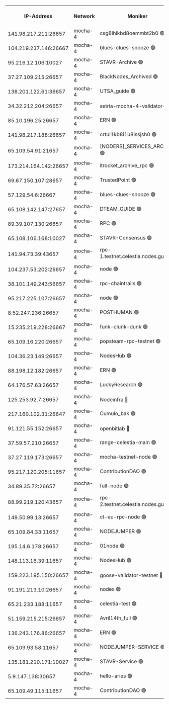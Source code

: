 


<table><tr><th>IP-Address</th><th>Network</th><th>Moniker</th><th>Latest Block Height</th><th>Earliest Block Height</th><th>Catching Up</th><th>Tx Index</th><th>Voting Power</th><th>Version</th><th>Scan Time</th></tr><tr><td>141.98.217.211:26657</td><td>mocha-4</td><td>csg8ihlkbd8oemmbt2b0 🟢</td><td>3063941</td><td>1</td><td>False</td><td>on</td><td>0</td><td>2.3.1</td><td>2024-11-04T04:37:54.741342043UTC</td></tr><tr><td>104.219.237.146:26667</td><td>mocha-4</td><td>blues-clues-snooze 🟢</td><td>3063941</td><td>1</td><td>False</td><td>off</td><td>0</td><td>2.2.0</td><td>2024-11-04T04:37:55.520835496UTC</td></tr><tr><td>95.216.12.106:10027</td><td>mocha-4</td><td>STAVR-Archive 🟢</td><td>3063941</td><td>1</td><td>False</td><td>on</td><td>0</td><td>2.3.1</td><td>2024-11-04T04:38:00.106243774UTC</td></tr><tr><td>37.27.109.215:26657</td><td>mocha-4</td><td>BlackNodes_Archived 🟢</td><td>3063942</td><td>1</td><td>False</td><td>off</td><td>0</td><td>2.3.1</td><td>2024-11-04T04:38:04.665323076UTC</td></tr><tr><td>138.201.122.61:36657</td><td>mocha-4</td><td>UTSA_guide 🟢</td><td>3063942</td><td>1</td><td>False</td><td>on</td><td>0</td><td>2.3.1</td><td>2024-11-04T04:38:07.000651222UTC</td></tr><tr><td>34.32.212.204:26657</td><td>mocha-4</td><td>astria-mocha-4-validator-1 🔴</td><td>3063942</td><td>1</td><td>False</td><td>on</td><td>10509044</td><td>2.3.1</td><td>2024-11-04T04:38:07.330337909UTC</td></tr><tr><td>85.10.196.25:26657</td><td>mocha-4</td><td>ERN 🟢</td><td>3063943</td><td>1</td><td>False</td><td>on</td><td>0</td><td>2.3.1</td><td>2024-11-04T04:38:18.060206984UTC</td></tr><tr><td>141.98.217.188:26657</td><td>mocha-4</td><td>crtul1kb8i1u8issjsh0 🟢</td><td>3063943</td><td>1</td><td>False</td><td>on</td><td>0</td><td>2.3.1</td><td>2024-11-04T04:38:27.036032068UTC</td></tr><tr><td>65.109.54.91:21657</td><td>mocha-4</td><td>[NODERS]_SERVICES_ARCHIVE 🟢</td><td>3063945</td><td>1</td><td>False</td><td>on</td><td>0</td><td>2.3.1</td><td>2024-11-04T04:38:46.552707290UTC</td></tr><tr><td>173.214.164.142:26657</td><td>mocha-4</td><td>itrocket_archive_rpc 🟢</td><td>3063946</td><td>1</td><td>False</td><td>on</td><td>0</td><td>2.3.1</td><td>2024-11-04T04:39:00.630980244UTC</td></tr><tr><td>69.67.150.107:28657</td><td>mocha-4</td><td>TrustedPoint 🟢</td><td>3063947</td><td>1</td><td>False</td><td>on</td><td>0</td><td>2.3.1</td><td>2024-11-04T04:39:16.333169891UTC</td></tr><tr><td>57.129.54.6:26667</td><td>mocha-4</td><td>blues-clues-snooze 🟢</td><td>3063947</td><td>1</td><td>False</td><td>off</td><td>0</td><td>2.2.0</td><td>2024-11-04T04:39:21.378576894UTC</td></tr><tr><td>65.108.142.147:27657</td><td>mocha-4</td><td>DTEAM_GUIDE 🟢</td><td>3063950</td><td>1</td><td>False</td><td>on</td><td>0</td><td>2.3.1</td><td>2024-11-04T04:40:00.511098448UTC</td></tr><tr><td>89.39.107.130:26657</td><td>mocha-4</td><td>RPC 🟢</td><td>3063950</td><td>1</td><td>False</td><td>on</td><td>0</td><td>2.3.1</td><td>2024-11-04T04:40:00.927694718UTC</td></tr><tr><td>65.108.106.168:10027</td><td>mocha-4</td><td>STAVR-Consensus 🟢</td><td>3063952</td><td>1</td><td>False</td><td>on</td><td>0</td><td>2.3.1</td><td>2024-11-04T04:40:25.446986855UTC</td></tr><tr><td>141.94.73.39:43657</td><td>mocha-4</td><td>rpc-1.testnet.celestia.nodes.guru 🟢</td><td>3063953</td><td>1</td><td>False</td><td>off</td><td>0</td><td>2.3.1</td><td>2024-11-04T04:40:37.616891231UTC</td></tr><tr><td>104.237.53.202:26657</td><td>mocha-4</td><td>node 🟢</td><td>3063954</td><td>1</td><td>False</td><td>on</td><td>0</td><td>2.3.1</td><td>2024-11-04T04:40:41.042532340UTC</td></tr><tr><td>38.101.149.243:56657</td><td>mocha-4</td><td>rpc-chaintrails 🟢</td><td>3063954</td><td>1</td><td>False</td><td>on</td><td>0</td><td>2.3.1</td><td>2024-11-04T04:40:44.534767134UTC</td></tr><tr><td>95.217.225.107:26657</td><td>mocha-4</td><td>node 🟢</td><td>3063954</td><td>1</td><td>False</td><td>on</td><td>0</td><td>2.3.1</td><td>2024-11-04T04:40:45.491442311UTC</td></tr><tr><td>8.52.247.236:26657</td><td>mocha-4</td><td>POSTHUMAN 🟢</td><td>3063954</td><td>1</td><td>False</td><td>on</td><td>0</td><td>2.3.1</td><td>2024-11-04T04:40:48.541242252UTC</td></tr><tr><td>15.235.219.228:26667</td><td>mocha-4</td><td>funk-clunk-dunk 🟢</td><td>3063955</td><td>1</td><td>False</td><td>off</td><td>0</td><td>2.2.0</td><td>2024-11-04T04:40:56.720181243UTC</td></tr><tr><td>65.109.16.220:26657</td><td>mocha-4</td><td>popsteam-rpc-testnet 🟢</td><td>3063956</td><td>1</td><td>False</td><td>on</td><td>0</td><td>2.3.1</td><td>2024-11-04T04:41:03.879552113UTC</td></tr><tr><td>104.36.23.149:26657</td><td>mocha-4</td><td>NodesHub 🟢</td><td>3063956</td><td>1</td><td>False</td><td>on</td><td>0</td><td>2.3.1</td><td>2024-11-04T04:41:10.205365258UTC</td></tr><tr><td>88.198.12.182:26657</td><td>mocha-4</td><td>ERN 🟢</td><td>3063957</td><td>1</td><td>False</td><td>on</td><td>0</td><td>2.3.1</td><td>2024-11-04T04:41:25.062650972UTC</td></tr><tr><td>64.176.57.63:26657</td><td>mocha-4</td><td>LuckyResearch 🟢</td><td>3063944</td><td>1582001</td><td>False</td><td>off</td><td>0</td><td>2.3.1</td><td>2024-11-04T04:38:31.513343349UTC</td></tr><tr><td>125.253.92.7:26657</td><td>mocha-4</td><td>Nodeinfra 🔴</td><td>3063944</td><td>2070001</td><td>False</td><td>on</td><td>500001</td><td>2.3.1</td><td>2024-11-04T04:38:28.096563782UTC</td></tr><tr><td>217.160.102.31:26647</td><td>mocha-4</td><td>Cumulo_bak 🟢</td><td>3063952</td><td>2300001</td><td>False</td><td>on</td><td>0</td><td>2.3.1</td><td>2024-11-04T04:40:20.454447958UTC</td></tr><tr><td>91.121.55.152:26657</td><td>mocha-4</td><td>openbitlab 🔴</td><td>3063943</td><td>2533260</td><td>False</td><td>off</td><td>501058</td><td>2.3.1</td><td>2024-11-04T04:38:20.444701387UTC</td></tr><tr><td>37.59.57.210:26657</td><td>mocha-4</td><td>range-celestia-main 🟢</td><td>3063958</td><td>2589477</td><td>False</td><td>off</td><td>0</td><td>2.1.2</td><td>2024-11-04T04:41:27.493825508UTC</td></tr><tr><td>37.27.119.173:26657</td><td>mocha-4</td><td>mocha-testnet-node 🟢</td><td>3063952</td><td>2631379</td><td>False</td><td>on</td><td>0</td><td>2.3.0</td><td>2024-11-04T04:40:25.002503360UTC</td></tr><tr><td>95.217.120.205:11657</td><td>mocha-4</td><td>ContributionDAO 🟢</td><td>3063954</td><td>2723055</td><td>False</td><td>on</td><td>0</td><td>2.3.1</td><td>2024-11-04T04:40:43.569285597UTC</td></tr><tr><td>34.89.35.72:26657</td><td>mocha-4</td><td>full-node 🟢</td><td>3063955</td><td>2766149</td><td>False</td><td>on</td><td>0</td><td>2.1.2</td><td>2024-11-04T04:40:51.505954008UTC</td></tr><tr><td>88.99.219.120:43657</td><td>mocha-4</td><td>rpc-2.testnet.celestia.nodes.guru 🟢</td><td>3063952</td><td>2866275</td><td>False</td><td>on</td><td>0</td><td>2.3.1</td><td>2024-11-04T04:40:19.894335428UTC</td></tr><tr><td>149.50.99.13:26657</td><td>mocha-4</td><td>ct-eu-rpc-node 🟢</td><td>3063954</td><td>2906501</td><td>False</td><td>on</td><td>0</td><td>2.3.1</td><td>2024-11-04T04:40:48.977188483UTC</td></tr><tr><td>65.109.84.33:11657</td><td>mocha-4</td><td>NODEJUMPER 🟢</td><td>3063954</td><td>2921400</td><td>False</td><td>off</td><td>0</td><td>2.2.0-arabica</td><td>2024-11-04T04:40:45.039671581UTC</td></tr><tr><td>195.14.6.178:26657</td><td>mocha-4</td><td>01node 🟢</td><td>3063949</td><td>2943001</td><td>False</td><td>on</td><td>0</td><td>2.3.0</td><td>2024-11-04T04:39:47.370599643UTC</td></tr><tr><td>148.113.16.39:11657</td><td>mocha-4</td><td>NodesHub 🟢</td><td>3063948</td><td>2943014</td><td>False</td><td>on</td><td>0</td><td>2.3.1</td><td>2024-11-04T04:39:26.358698726UTC</td></tr><tr><td>159.223.195.150:26657</td><td>mocha-4</td><td>goose-validator-testnet 🔴</td><td>3063956</td><td>2944088</td><td>False</td><td>on</td><td>4014</td><td>2.2.0-arabica</td><td>2024-11-04T04:41:07.160613667UTC</td></tr><tr><td>91.191.213.10:26657</td><td>mocha-4</td><td>nodex 🟢</td><td>3063946</td><td>2954501</td><td>False</td><td>on</td><td>0</td><td>2.3.1</td><td>2024-11-04T04:38:53.709948270UTC</td></tr><tr><td>65.21.233.188:11657</td><td>mocha-4</td><td>celestia-test 🟢</td><td>3063953</td><td>2987110</td><td>False</td><td>on</td><td>0</td><td>2.3.1</td><td>2024-11-04T04:40:37.162566734UTC</td></tr><tr><td>51.159.215.215:26657</td><td>mocha-4</td><td>Avril14th_full 🟢</td><td>3063950</td><td>3022001</td><td>False</td><td>on</td><td>0</td><td>2.3.1</td><td>2024-11-04T04:39:53.903521548UTC</td></tr><tr><td>136.243.176.86:26657</td><td>mocha-4</td><td>ERN 🟢</td><td>3063954</td><td>3050501</td><td>False</td><td>off</td><td>0</td><td>2.3.1</td><td>2024-11-04T04:40:40.004202214UTC</td></tr><tr><td>65.109.93.58:11657</td><td>mocha-4</td><td>NODEJUMPER-SERVICE 🟢</td><td>3063958</td><td>3061400</td><td>False</td><td>off</td><td>0</td><td>2.2.0-arabica</td><td>2024-11-04T04:41:36.362191063UTC</td></tr><tr><td>135.181.210.171:10027</td><td>mocha-4</td><td>STAVR-Service 🟢</td><td>3063953</td><td>3062501</td><td>False</td><td>on</td><td>0</td><td>2.3.1</td><td>2024-11-04T04:40:34.561764210UTC</td></tr><tr><td>5.9.147.138:30657</td><td>mocha-4</td><td>hello-aries 🟢</td><td>3063947</td><td>3063501</td><td>False</td><td>off</td><td>0</td><td>2.3.1</td><td>2024-11-04T04:39:07.263218147UTC</td></tr><tr><td>65.109.49.115:11657</td><td>mocha-4</td><td>ContributionDAO 🟢</td><td>3063947</td><td>3063744</td><td>False</td><td>off</td><td>0</td><td>2.3.1</td><td>2024-11-04T04:39:16.799911438UTC</td></tr></table>